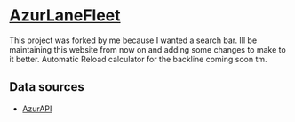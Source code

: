 ﻿# [AzurLaneFleet](https://Drakomire.github.io/AzurLaneFleet/) #  
This project was forked by me because I wanted a search bar. Ill be maintaining this website from now on and adding some changes to make to it better. Automatic Reload calculator for the backline coming soon tm.

## Data sources
- [AzurAPI](https://azurapi.github.io/#introduction)
